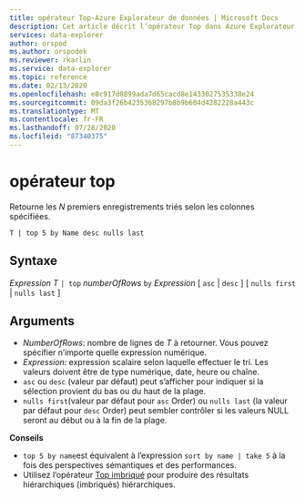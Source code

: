 ```yaml
---
title: opérateur Top-Azure Explorateur de données | Microsoft Docs
description: Cet article décrit l’opérateur Top dans Azure Explorateur de données.
services: data-explorer
author: orspod
ms.author: orspodek
ms.reviewer: rkarlin
ms.service: data-explorer
ms.topic: reference
ms.date: 02/13/2020
ms.openlocfilehash: e8c917d0899ada7d65cacd8e1433027535338e24
ms.sourcegitcommit: 09da3f26b4235368297b8b9b604d4282228a443c
ms.translationtype: MT
ms.contentlocale: fr-FR
ms.lasthandoff: 07/28/2020
ms.locfileid: "87340375"
---
```

# <a name="top-operator"></a>opérateur top

Retourne les *N* premiers enregistrements triés selon les colonnes spécifiées.

```kusto
T | top 5 by Name desc nulls last
```

## <a name="syntax"></a>Syntaxe

*Expression T* `| top` *numberOfRows* `by` *Expression* [ `asc`  |  `desc` ] [ `nulls first`  |  `nulls last` ]

## <a name="arguments"></a>Arguments

* *NumberOfRows*: nombre de lignes de *T* à retourner. Vous pouvez spécifier n’importe quelle expression numérique.
* *Expression*: expression scalaire selon laquelle effectuer le tri. Les valeurs doivent être de type numérique, date, heure ou chaîne.
* `asc` ou `desc` (valeur par défaut) peut s’afficher pour indiquer si la sélection provient du bas ou du haut de la plage.
* `nulls first`(valeur par défaut pour `asc` Order) ou `nulls last` (la valeur par défaut pour `desc` Order) peut sembler contrôler si les valeurs NULL seront au début ou à la fin de la plage.


**Conseils**

* `top 5 by name`est équivalent à l’expression `sort by name | take 5` à la fois des perspectives sémantiques et des performances.
* Utilisez l’opérateur [Top imbriqué](topnestedoperator.md) pour produire des résultats hiérarchiques (imbriqués) hiérarchiques.